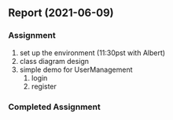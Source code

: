 ## Report (2021-06-09)

### Assignment

1.  set up the environment (11:30pst with Albert)
2.  class diagram design  
3.  simple demo for UserManagement
    1.  login
    2.  register



### Completed Assignment



